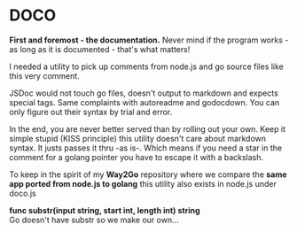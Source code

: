 
DOCO
====
**First and foremost - the documentation.** Never mind if the program works - as long as it is documented - that's what matters!

I needed a utility to pick up comments from node.js and go source files like this very comment.

JSDoc would not touch go files, doesn't output to markdown and expects special tags.
Same complaints with autoreadme and godocdown. You can only figure out their syntax by trial and error.

In the end, you are never better served than by rolling out your own. Keep it simple stupid (KISS principle) this utility doesn't care about markdown syntax. It justs passes it thru -as is-. Which means if you need a star in the comment for a golang pointer you have to escape it with a backslash.

To keep in the spirit of my **Way2Go** repository where we compare the **same app ported from node.js to golang**
this utility also exists in node.js under doco.js


**func substr(input string, start int, length int) string**  
Go doesn't have substr so we make our own...
